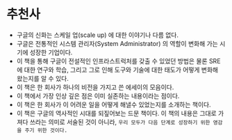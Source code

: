 # 추천사
- 구글의 신화는 스케일 업(scale up) 에 대한 이야기나 다름 없다.
- 구글은 전통적인 시스템 관리자(System Administrator) 의 역할이 변화해 가는 시기에 성장한 기업이다.
- 이 책을 통해 구글이 전설적인 인프라스트럭처를 갖출 수 있었던 방법은 물론 SRE 에 대한 연구와 학습, 그리고 그로 인해 도구와 기술에 대한 태도가 어떻게 변화해 왔는지를 알 수 있다.
- 이 책은 한 회사가 하나의 비전을 가지고 쓴 에세이의 모음이다.
- 이 책에서 가장 인상 깊은 점은 이미 실존하는 내용이라는 점이다.
- 이 책은 한 회사가 이 어려운 일을 어떻게 해낼수 있었는지를 소개하는 책이다.
- 이 책은 구글의 역사적인 시대를 되짚어보는 드문 책이다. 이 책의 내용은 그대로 가져다 쓰라는 의미로 서술된 것이 아니라, `우리 모두가 다음 단계로 성장하기 위한 영감을 주기 위한 것이다.`